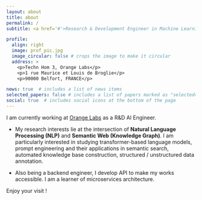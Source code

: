 ```yaml
---
layout: about
title: about
permalink: /
subtitle: <a href='#'>Research & Development Engineer in Machine Learning/Deep Learning </a>

profile:
  align: right
  image: prof_pic.jpg
  image_circular: false # crops the image to make it circular
  address: >
    <p>Techn Hom 3, Orange Labs</p>
    <p>1 rue Maurice et Louis de Broglie</p>
    <p>90000 Belfort, FRANCE</p>

news: true  # includes a list of news items
selected_papers: false # includes a list of papers marked as "selected={true}"
social: true  # includes social icons at the bottom of the page
---
```


I am currently working at [Orange Labs](https://hellofuture.orange.com/fr/) as a R&D AI Engineer. 

- My research interests lie at the intersection of <b>Natural Language Processing (NLP)</b> and <b>Semantic Web (Knowledge Graph)</b>. I am particularly interested in studying transformer-based language models, prompt engineering and their applications in semantic search, automated knowledge base construction, structured / unstructured data annotation.

- Also being a backend engineer, I develop API to make my works accessible. I am a learner of microservices architecture.

Enjoy your visit !

<!-- Write your biography here. Tell the world about yourself. Link to your favorite [subreddit](http://reddit.com). You can put a picture in, too. The code is already in, just name your picture `prof_pic.jpg` and put it in the `img/` folder.

Put your address / P.O. box / other info right below your picture. You can also disable any these elements by editing `profile` property of the YAML header of your `_pages/about.md`. Edit `_bibliography/papers.bib` and Jekyll will render your [publications page](/al-folio/publications/) automatically.

Link to your social media connections, too. This theme is set up to use [Font Awesome icons](http://fortawesome.github.io/Font-Awesome/) and [Academicons](https://jpswalsh.github.io/academicons/), like the ones below. Add your Facebook, Twitter, LinkedIn, Google Scholar, or just disable all of them. -->
